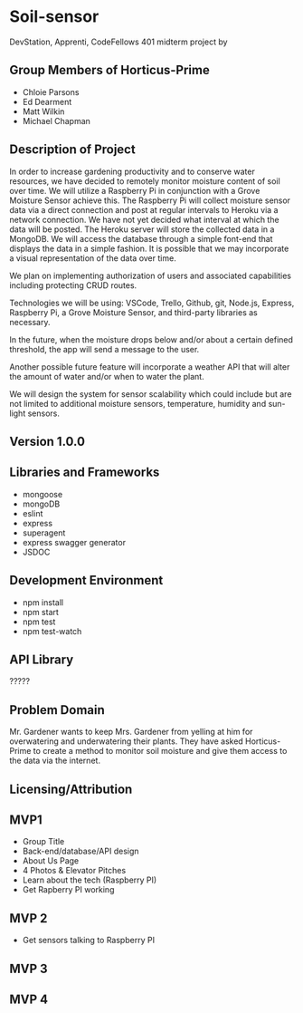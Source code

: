# Soil-sensor
DevStation, Apprenti, CodeFellows 401 midterm project by 

## Group Members of Horticus-Prime
* Chloie Parsons
* Ed Dearment
* Matt Wilkin
* Michael Chapman

## Description of Project
In order to increase gardening productivity and to conserve water resources, we have decided to remotely monitor moisture content of soil over time. We will utilize a Raspberry Pi in conjunction with a Grove Moisture Sensor achieve this. The Raspberry Pi will collect moisture sensor data via a direct connection and post at regular intervals to Heroku via a network connection.  We have not yet decided what interval at which the data will be posted. The Heroku server will store the collected data in a MongoDB. We will access the database through a simple font-end that displays the data in a simple fashion. It is possible that we may incorporate a visual representation of the data over time. 

We plan on implementing authorization of users and associated capabilities including protecting CRUD routes. 

Technologies we will be using: VSCode, Trello, Github, git, Node.js, Express, Raspberry Pi, a Grove Moisture Sensor, and third-party libraries as necessary. 

In the future, when the moisture drops below and/or about  a certain defined threshold, the app will send a message to the user. 

Another possible future feature will incorporate a weather API that will alter the amount of water and/or when to water the plant. 

We will design the system for sensor scalability which could include but are not limited to additional moisture sensors, temperature, humidity and sun-light sensors.

## Version 1.0.0

## Libraries and Frameworks
* mongoose
* mongoDB
* eslint
* express
* superagent
* express swagger generator
* JSDOC

## Development Environment
* npm install
* npm start
* npm test
* npm test-watch

## API Library
?????

## Problem Domain
Mr. Gardener wants to keep Mrs. Gardener from yelling at him for overwatering and underwatering their plants. They have asked Horticus-Prime to create a method to monitor soil moisture and give them access to the data via the internet. 

## Licensing/Attribution

## MVP1
* Group Title
* Back-end/database/API design
* About Us Page
* 4 Photos & Elevator Pitches
* Learn about the tech (Raspberry PI)
* Get Rapberry PI working

## MVP 2
* Get sensors talking to Raspberry PI


## MVP 3

## MVP 4
